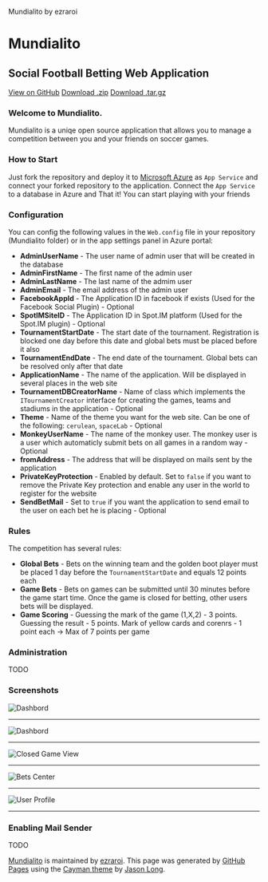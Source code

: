 Mundialito by ezraroi     

Mundialito
==========

Social Football Betting Web Application
---------------------------------------

[View on GitHub](https://github.com/ezraroi/Mundialito) [Download .zip](https://github.com/ezraroi/Mundialito/zipball/master) [Download .tar.gz](https://github.com/ezraroi/Mundialito/tarball/master)

### [](#welcome-to-github-pages)Welcome to Mundialito.

Mundialito is a uniqe open source application that allows you to manage a competition between you and your friends on soccer games.

### [](#designer-templates)How to Start

Just fork the repository and deploy it to [Microsoft Azure](https://portal.azure.com/) as `App Service` and connect your forked repository to the application. Connect the `App Service` to a database in Azure and That it! You can start playing with your friends

### [](#creating-pages-manually)Configuration

You can config the following values in the `Web.config` file in your repository (Mundialito folder) or in the app settings panel in Azure portal:

*   **AdminUserName** - The user name of admin user that will be created in the database
*   **AdminFirstName** - The first name of the admin user
*   **AdminLastName** - The last name of the admim user
*   **AdminEmail** - The email address of the admin user
*   **FacebookAppId** - The Application ID in facebook if exists (Used for the Facebook Social Plugin) - Optional
*   **SpotIMSiteID** - The Application ID in Spot.IM platform (Used for the Spot.IM plugin) - Optional
*   **TournamentStartDate** - The start date of the tournament. Registration is blocked one day before this date and global bets must be placed before it also
*   **TournamentEndDate** - The end date of the tournament. Global bets can be resolved only after that date
*   **ApplicationName** - The name of the application. Will be displayed in several places in the web site
*   **TournamentDBCreatorName** - Name of class which implements the `ITournamentCreator` interface for creating the games, teams and stadiums in the application - Optional
*   **Theme** - Name of the theme you want for the web site. Can be one of the following: `cerulean`, `spaceLab` - Optional
*   **MonkeyUserName** - The name of the monkey user. The monkey user is a user which automaticly submit bets on all games in a random way - Optional
*   **fromAddress** - The address that will be displayed on mails sent by the application
*   **PrivateKeyProtection** - Enabled by default. Set to `false` if you want to remove the Private Key protection and enable any user in the world to register for the website
*   **SendBetMail** - Set to `true` if you want the application to send email to the user on each bet he is placing - Optional

### [](#authors-and-contributors)Rules

The competition has several rules:

*   **Global Bets** - Bets on the winning team and the golden boot player must be placed 1 day before the `TournamentStartDate` and equals 12 points each
*   **Game Bets** - Bets on games can be submitted until 30 minutes before the game start time. Once the game is closed for betting, other users bets will be displayed.
*   **Game Scoring** - Guessing the mark of the game (1,X,2) - 3 points. Guessing the result - 5 points. Mark of yellow cards and corenrs - 1 point each -> Max of 7 points per game

### [](#authors-and-contributors)Administration

TODO

### [](#authors-and-contributors)Screenshots

![Dashbord](images/Dashbord.png "Dashbord")

  

* * *

![Dashbord](images/Dashbord2.png "Dashbord")

  

* * *

![Closed Game View](images/Game.png "Closed Game View")

  

* * *

![Bets Center](images/BetsCenter.png "Bets Center")

  

* * *

![User Profile](images/Profile.png "User Profile")

  

* * *

### [](#authors-and-contributors)Enabling Mail Sender

TODO

[Mundialito](https://github.com/ezraroi/Mundialito) is maintained by [ezraroi](https://github.com/ezraroi). This page was generated by [GitHub Pages](https://pages.github.com) using the [Cayman theme](https://github.com/jasonlong/cayman-theme) by [Jason Long](https://twitter.com/jasonlong).
